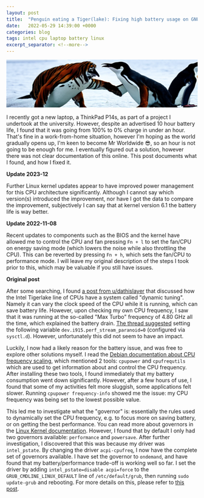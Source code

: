 ```yaml
---
layout: post
title:  "Penguin eating a Tiger(lake): Fixing high battery usage on GNU/Linux+Intel"
date:   2022-05-29 14:39:00 +0000
categories: blog
tags: intel cpu laptop battery linux
excerpt_separator: <!--more-->
---
```


<img src="/assets/penguin.png" width="1024">

I recently got a new laptop, a ThinkPad P14s, as part of a project I undertook at the university.
However, despite an advertised 10 hour battery life, I found that it was going from 100% to 0% charge in under an hour.
That's fine in a work-from-home situation, however I'm hoping as the world gradually opens up, I'm keen to become Mr Worldwide 😎, so an hour is not going to be enough for me.
I eventually figured out a solution, however there was not clear documentation of this online.
This post documents what I found, and how I fixed it.

<!--more-->

**Update 2023-12**

Further Linux kernel updates appear to have improved power management for this CPU architecture significantly.
Although I cannot say which version(s) introduced the improvement, nor have I got the data to compare the improvement, subjectively I can say that at kernel version 6.1 the battery life is way better.

**Update 2022-11-08**

Recent updates to components such as the BIOS and the kernel have allowed me to control the CPU and fan pressing `Fn + l` to set the fan/CPU on energy saving mode (which lowers the noise while also throttling the CPU).
This can be reverted by pressing `Fn + h`, which sets the fan/CPU to performance mode.
I will leave my original description of the steps I took prior to this, which may be valuable if you still have issues.

**Original post**

After some searching, I found [a post from u/dathislayer](https://www.reddit.com/r/linux/comments/u7zxa0/psa_for_intel_tiger_lake_dynamic_tuning_laptops/) that discussed how the Intel Tigerlake line of CPUs have a system called "dynamic tuning".
Namely it can vary the clock speed of the CPU while it is running, which can save battery life.
However, upon checking my own CPU frequency, I saw that it was running at the so-called "Max Turbo" frequency of 4.80 GHz all the time, which explained the battery drain.
[The thread suggested](https://www.reddit.com/r/linux/comments/u7zxa0/psa_for_intel_tiger_lake_dynamic_tuning_laptops/) setting the following variable `dev.i915.perf_stream_paranoid=0` (configured via `sysctl.d`).
However, unfortunately this did not seem to have an impact.

Luckily, I now had a likely reason for the battery issue, and was free to explore other solutions myself.
I read the [Debian documentation about CPU frequency scaling](https://wiki.debian.org/CpuFrequencyScaling), which mentioned 2 tools: `cpupower` and `cpufrequtils` which are used to get information about and control the CPU frequency.
After installing these two tools, I found immediately that my battery consumption went down significantly.
However, after a few hours of use, I found that some of my activities felt more sluggish, some applications felt slower.
Running `cpupower frequency-info` showed me the issue: my CPU frequency was being set to the lowest possible value.

This led me to investigate what the "governor" is: essentially the rules used to dynamically set the CPU frequency, e.g. to focus more on saving battery, or on getting the best performance.
You can read more about governors in the [Linux Kernel documentation](https://kernel.org/doc/Documentation/cpu-freq/governors.txt).
However, I found that by default I only had two governors available: `performance` and `powersave`.
After further investigation, I discovered that this was because my driver was `intel_pstate`.
By changing the driver `acpi-cpufreq`, I now have the complete set of governors available.
I have set the governor to `ondemand`, and have found that my battery/performance trade-off is working well so far.
I set the driver by adding `intel_pstate=disable acpi=force` to the `GRUB_CMDLINE_LINUX_DEFAULT` line of `/etc/default/grub`, then running `sudo update-grub` and rebooting.
For more details on this, please refer to [this post](https://stackoverflow.com/questions/52477213/how-to-forcefully-disable-intel-pstate-intel-pstate-is-enabled-on-reboot-even-w).
